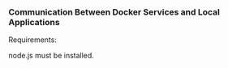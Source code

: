 ### Communication Between Docker Services and Local Applications

Requirements:

node.js must be installed.